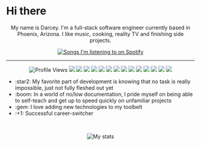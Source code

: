 <h1>
    Hi there
</h1>
<p align="center">My name is Darcey. I'm a full-stack software engineer currently based in Phoenix, Arizona. I like music, cooking, reality TV and finishing side projects.</p>
<p align="center">
    <a href="https://github.com/kittinan/spotify-github-profile">
        <img alt="Songs I'm listening to on Spotify" src="https://spotify-github-profile.vercel.app/api/view?uid=grundy.darcey&cover_image=true&theme=default">
    </a>
</p>
<hr />
<p align ="center">
    <img alt="Profile Views" src="https://komarev.com/ghpvc/?username=grundydarcey&color=1A1423" />
    <img src="https://img.shields.io/badge/-HTML5-E34F26?style=flat&logo=html5&logoColor=372549">
    <img src="https://img.shields.io/badge/-CSS3-1572B6?style=flat&logo=css3&logoColor=774C60">
    <img src="https://img.shields.io/badge/-JavaScript-eed718?style=flat&logo=javascript&logoColor=B75D69">
    <img src="https://img.shields.io/badge/-React-000000?style=flat&logo=react&logoColor=EACDC2">
    <img src="https://img.shields.io/badge/-Express.js-787878?style=flat&logo=express&color=1A1423">
    <img src="https://img.shields.io/badge/-Node.js-3C873A?style=flat&logo=Node.js&logoColor=372549">
    <img src="http://img.shields.io/badge/-Git-F1502F?style=flat&logo=git&logoColor=774C60">
    <img src="http://img.shields.io/badge/-Github-000000?style=flat&logo=github&logoColor=B75D69">
    <img src="http://img.shields.io/badge/-VS%20Code-007ACC?style=flat&logo=visual%20studio%20code&logoColor=EACDC2">
    <img src="https://img.shields.io/badge/-Vue-000000?style=flat&logo=vue.js&logoColor=1A1423">
    <img src="https://img.shields.io/badge/-Jira-000000?style=flat&logo=jira&logoColor=372549">
    <img src="https://img.shields.io/badge/-Gitlab-000000?style=flat&logo=gitlab&logoColor=774C60">
    <img src="http://img.shields.io/badge/-Heroku-430098?style=flat&logo=heroku&logoColor=B75D69">
    <img src="http://img.shields.io/badge/-Vercel-black?style=flat&logo=vercel&logoColor=EACDC2">
</p>
<p align="center">
<ul>
    <li>:star2: My favorite part of development is knowing that no task is really impossible, just not fully fleshed out yet</li>
    <li>:boom: In a world of no/low documentation, I pride myself on being able to self-teach and get up to speed quickly on unfamiliar projects</li>
    <li>:gem: I love adding new technologies to my toolbelt</li>
    <li>:+1: Successful career-switcher</li>
</ul>
</p>
<br />
<p align="center">    
    <img src="https://github-readme-stats.vercel.app/api?username=grundydarcey" alt="My stats" />
</p>